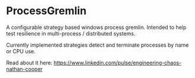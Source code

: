 # ProcessGremlin

A configurable strategy based windows process gremlin. Intended to help test resilience in multi-process / distributed systems.

Currently implemented strategies detect and terminate processes by name or CPU use. 

Read about it here: https://www.linkedin.com/pulse/engineering-chaos-nathan-cooper
